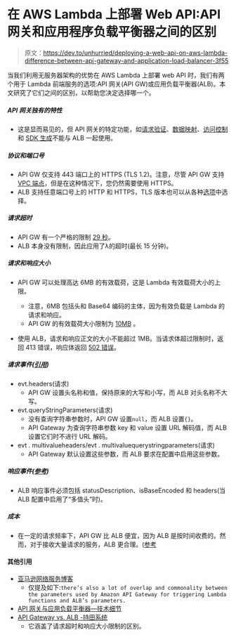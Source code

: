 # 在 AWS Lambda 上部署 Web API:API 网关和应用程序负载平衡器之间的区别

> 原文：<https://dev.to/unhurried/deploying-a-web-api-on-aws-lambda-difference-between-api-gateway-and-application-load-balancer-3f55>

当我们利用无服务器架构的优势在 AWS Lambda 上部署 web API 时，我们有两个用于 Lambda 前端服务的选项:API 网关(API GW)或应用负载平衡器(ALB)。本文研究了它们之间的区别，以帮助您决定选择哪一个。

##### API 网关独有的特性

*   这是显而易见的，但 API 网关的特定功能，如[请求验证](https://docs.aws.amazon.com/ja_jp/apigateway/latest/developerguide/api-gateway-method-request-validation.html)、[数据映射](https://docs.aws.amazon.com/ja_jp/apigateway/latest/developerguide/mappings.html)、[访问控制](https://docs.aws.amazon.com/apigateway/latest/developerguide/apigateway-control-access-to-api.html)和 [SDK 生成](https://docs.aws.amazon.com/ja_jp/apigateway/latest/developerguide/how-to-generate-sdk.html)不能与 ALB 一起使用。

##### 协议和端口号

*   API GW 仅支持 443 端口上的 HTTPS (TLS 1.2)。注意，尽管 API GW 支持 [VPC 端点](https://docs.aws.amazon.com/ja_jp/apigateway/latest/developerguide/apigateway-private-apis.html)，但是在这种情况下，您仍然需要使用 HTTPS。
*   ALB 支持任意端口号上的 HTTP 和 HTTPS，TLS 版本也可以从各种[选项](https://docs.aws.amazon.com/elasticloadbalancing/latest/application/create-https-listener.html#describe-ssl-policies)中选择。

##### 请求超时

*   API GW 有一个严格的限制 [29 秒](https://docs.aws.amazon.com/apigateway/latest/developerguide/limits.html#api-gateway-limits)。
*   ALB 本身没有限制，因此应用了λ的超时(最长 15 分钟)。

##### 请求和响应大小

*   API GW 可以处理高达 6MB 的有效载荷，这是 Lambda 有效载荷大小的上限。

    *   注意，6MB 包括头和 Base64 编码的主体，因为有效负载是 Lambda 的请求和响应。
    *   API GW 的有效载荷大小限制为 [10MB](https://docs.aws.amazon.com/apigateway/latest/developerguide/limits.html#api-gateway-limits) 。
*   使用 ALB，请求和响应正文的大小不能超过 1MB。当请求体超过限制时，返回 413 错误，响应体返回 [502 错误](https://docs.aws.amazon.com/elasticloadbalancing/latest/application/load-balancer-troubleshooting.html#http-502-issues)。

##### 请求事件([引用](https://serverless-training.com/articles/api-gateway-vs-application-load-balancer-technical-details/#application-load-balancer-request-event-format-differences))

*   evt.headers(请求)
    *   API GW 设置头名称和值，保持原来的大写和小写，而 ALB 对头名称不大写。
*   evt.queryStringParameters(请求)
    *   没有查询字符串参数时，API GW 设置`null`，而 ALB 设置`{}`。
    *   API Gateway 为查询字符串参数 key 和 value 设置 URL 解码值，而 ALB 设置它们时不进行 URL 解码。
*   evt . multivalueheaders/evt . multivaluequerystringparameters(请求)
    *   API Gateway 默认设置这些参数，而 ALB 要求在配置中启用这些参数。

##### 响应事件([参考](https://serverless-training.com/articles/api-gateway-vs-application-load-balancer-technical-details/#application-load-balancer-response-event-format-differences))

*   ALB 响应事件必须包括 statusDescription、isBaseEncoded 和 headers(当 ALB 配置中启用了“多值头”时)。

##### 成本

*   在一定的请求频率下，API GW 比 ALB 便宜，因为 ALB 是按时间收费的。然而，对于接收大量请求的服务，ALB 更合理。([参考](https://serverless-training.com/articles/save-money-by-replacing-api-gateway-with-application-load-balancer/)

#### 其他引用

*   [亚马逊网络服务博客](https://aws.amazon.com/jp/blogs/networking-and-content-delivery/lambda-functions-as-targets-for-application-load-balancers/)
    *   仅提及如下:`there’s also a lot of overlap and commonality between the parameters used by Amazon API Gateway for triggering Lambda functions and ALB’s parameters.`
*   [API 网关与应用负载平衡器—技术细节](https://serverless-training.com/articles/api-gateway-vs-application-load-balancer-technical-details/)
*   [API Gateway vs. ALB -持田系统](http://www.motidasystem.com/tech/aws/201901271852.html)
    *   它涵盖了请求超时和响应大小限制的区别。